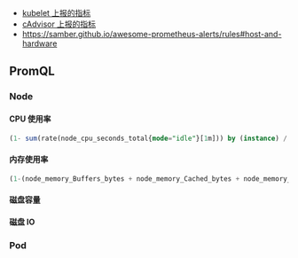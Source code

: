 - [kubelet 上报的指标](https://github.com/kubernetes/kube-state-metrics/blob/main/docs/pod-metrics.md)
- [cAdvisor 上报的指标](https://github.com/google/cadvisor/blob/master/docs/storage/prometheus.md)
- <https://samber.github.io/awesome-prometheus-alerts/rules#host-and-hardware>

## PromQL

### Node

#### CPU 使用率

```sql
(1- sum(rate(node_cpu_seconds_total{mode="idle"}[1m])) by (instance) / sum(rate(node_cpu_seconds_total[1m])) by (instance)) *100
```

#### 内存使用率

```sql
(1-(node_memory_Buffers_bytes + node_memory_Cached_bytes + node_memory_MemFree_bytes )/node_memory_MemTotal_bytes)*100
```

#### 磁盘容量

#### 磁盘 IO

### Pod
